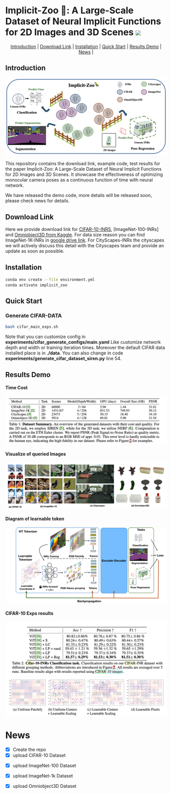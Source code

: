 <h1 align="left">Implicit-Zoo 🦜: A Large-Scale Dataset of Neural Implicit Functions for 2D Images and 3D Scenes
 <a href="#Arxiv"><img  src="https://img.shields.io/badge/arXiv-Paper-<COLOR>.svg" ></a> </h1> 

<p align="center">
  <a href="#introduction">Introduction</a> |
  <a href="#download-link">Download Link</a> |
  <a href="#installation">Installation</a> |
  <a href="#quick-start">Quick Start</a> |
  <a href="#results-demo">Results Demo</a> |
  <a href="#news">News</a> |
  <!-- <a href="#statement">Statement</a> |
  <a href="#reference">Reference</a> -->
</p>




## Introduction
![Local Image](/asset/application.png)


This repository contains the download link, example code, test results for the paper Implicit-Zoo: A Large-Scale Dataset of Neural Implicit Functions for 2D Images and 3D Scenes. It showcase the effectiveness of optimizing monocular camera poses as a continuous function of time with neural network.

We have released the demo code, more details will be released soon, please check news for details.

## Download Link
Here we provide download link for [CIFAR-10-INRS](https://www.kaggle.com/datasets/alexanderqi/cifar10-inrs-dataset/data), [ImageNet-100-INRs] and [Omniobject3D from Kaggle](https://www.kaggle.com/datasets/alexanderqi/omniobject-inrs/data). For data size reason you can find ImageNet-1K-INRs in [google drive link](https://drive.google.com/drive/folders/1VJ9LMzFb1uiizhS9BzHUN4w-_R1-qyil?usp=drive_link). For CityScapes-INRs the cityscapes we will actively discuss this detail with the Cityscapes team and provide an update as soon as possible.


## Installation
```bash
conda env create --file environment.yml
conda activate implicit_zoo
```

## Quick Start


### Generate CIFAR-DATA
```bash
bash cifar_main_exps.sh
```
Note that you can customize config in **experiments/cifar_generate_configs/main.yaml**  Like customize network depth and width or training iteration times. Moreover the default CIFAR data installed place is in **./data**.  You can also change in code  **experiments/generate_cifar_dataset_siren.py** line 54.


## Results Demo
#### Time Cost
![Local Image](/asset/time-cost.png)
#### Visualize of queried Images 
![Local Image](/asset/quality_check_tight.jpg)
#### Diagram of learnable token
![Local Image](/asset/learnable_token.jpg)
#### CIFAR-10 Exps results
![Local Image](/asset/cifar-results.png)
![Local Image](/asset/cifar_token_loc.png)

# News
- [x] Create the repo
- [x] upload CIFAR-10 Dataset
<!-- - [x] upload CIFAR-10 Generate code
- [x] upload CIFAR-10 Experiments code -->
- [x] upload ImageNet-100 Dataset
- [x] upload ImageNet-1k Dataset
- [x] upload Omniobject3D Dataset

